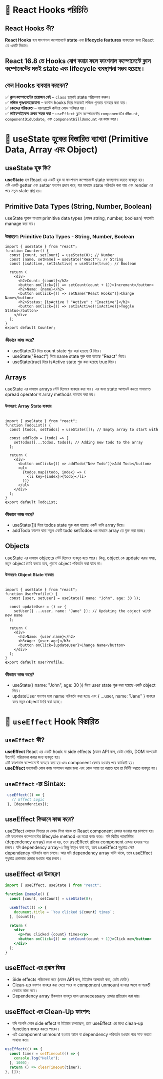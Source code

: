# 🔹 React Hooks পরিচিতি  

## React Hooks কী?  
**React Hooks** হল ফাংশনাল কম্পোনেন্টে **state** এবং **lifecycle features** ব্যবহারের জন্য React এর একটি ফিচার।  
## React 16.8 তে **Hooks** যোগ করার ফলে ফাংশনাল কম্পোনেন্টে ক্লাস কম্পোনেন্টের মতই state এবং lifecycle ব্যবস্থাপনা সম্ভব হয়েছে।  

## কেন Hooks ব্যবহার করবেন?  
✅ **ক্লাস কম্পোনেন্টের প্রয়োজন নেই** – `class` ছাড়াই state পরিচালনা করুন।  
✅ **লজিক পুনঃব্যবহারযোগ্য** – কাস্টম hooks দিয়ে সহজেই লজিক পুনরায় ব্যবহার করা যায়।  
✅ **কোডের পরিষ্কারতা** – বয়লারপ্লেট কমিয়ে কোড পরিষ্কার হয়।  
✅ **লাইফসাইকেল মেথড সহজ করা** – `useEffect` ক্লাস কম্পোনেন্টের `componentDidMount`, `componentDidUpdate`, এবং `componentWillUnmount` এর কাজ করে।  


# 🔹 useState হুকের বিস্তারিত ব্যাখ্যা (Primitive Data, Array এবং Object)  

## useState হুক কি?  
**useState** হল React এর একটি হুক যা ফাংশনাল কম্পোনেন্টে state ব্যবস্থাপনা করতে ব্যবহৃত হয়।  
এটি একটি getter এবং setter ফাংশন প্রদান করে, যার মাধ্যমে state পরিবর্তন করা যায় এবং render এর পরে নতুন state প্রাপ্ত হয়।

## Primitive Data Types (String, Number, Boolean)  
useState হুকের মাধ্যমে primitive data types (যেমন string, number, boolean) সহজেই manage করা যায়।  

### উদাহরণ: Primitive Data Types - String, Number, Boolean  
```tsx
import { useState } from "react";  
function Counter() {  
  const [count, setCount] = useState(0); // Number  
  const [name, setName] = useState("React"); // String  
  const [isActive, setIsActive] = useState(true); // Boolean  
 
  return (  
    <div>  
      <h2>Count: {count}</h2>  
      <button onClick={() => setCount(count + 1)}>Increment</button>  
      <h2>Name: {name}</h2>  
      <button onClick={() => setName("React Hooks")}>Change Name</button>  
      <h2>Status: {isActive ? "Active" : "Inactive"}</h2>  
      <button onClick={() => setIsActive(!isActive)}>Toggle Status</button>  
    </div>  
  );  
}  
export default Counter;  
```
### কীভাবে কাজ করে?
- useState(0) দিয়ে count state শুরু করা হয়েছে 0 দিয়ে।
- useState("React") দিয়ে name state শুরু করা হয়েছে "React" দিয়ে।
- useState(true) দিয়ে isActive state শুরু করা হয়েছে true দিয়ে।
## Arrays
useState এর মাধ্যমে arrays স্টেট হিসেবে ব্যবহার করা যায়। এর জন্য state আপডেট করতে সাধারণত spread operator বা array methods ব্যবহার করা হয়।
#### উদাহরণ: Array State ব্যবহার
```tsx

import { useState } from "react";  
function TodoList() {  
  const [todos, setTodos] = useState([]); // Empty array to start with  
 
  const addTodo = (todo) => {  
    setTodos([...todos, todo]); // Adding new todo to the array  
  };  
 
  return (  
    <div>  
      <button onClick={() => addTodo("New Todo")}>Add Todo</button>  
      <ul>  
        {todos.map((todo, index) => (  
          <li key={index}>{todo}</li>  
        ))}  
      </ul>  
    </div>  
  );  
}  
export default TodoList; 
``` 
### কীভাবে কাজ করে?
- useState([]) দিয়ে todos state শুরু করা হয়েছে একটি খালি array দিয়ে।
- addTodo ফাংশন দ্বারা নতুন একটি todo setTodos এর মাধ্যমে array তে যুক্ত করা হচ্ছে।

## Objects
useState এর মাধ্যমে objects স্টেট হিসেবে ব্যবহৃত হতে পারে। কিন্তু, object কে update করার সময়, নতুন object তৈরি করতে হবে, পুরনো object পরিবর্তন করা যাবে না।
#### উদাহরণ: Object State ব্যবহার
```tsx

import { useState } from "react";  
function UserProfile() {  
  const [user, setUser] = useState({ name: "John", age: 30 });  
 
  const updateUser = () => {  
    setUser({ ...user, name: "Jane" }); // Updating the object with new name  
  };  
 
  return (  
    <div>  
      <h2>Name: {user.name}</h2>  
      <h3>Age: {user.age}</h3>  
      <button onClick={updateUser}>Change Name</button>  
    </div>  
  );  
}  
export default UserProfile;  
```
### কীভাবে কাজ করে?
- useState({ name: "John", age: 30 }) দিয়ে user state শুরু করা হয়েছে একটি object দিয়ে।
- updateUser ফাংশন দ্বারা name পরিবর্তন করা হচ্ছে এবং { ...user, name: "Jane" } ব্যবহার করে নতুন object তৈরি করা হচ্ছে।



# 🔹 `useEffect` Hook বিস্তারিত   

## `useEffect` কী?   
 **useEffect** React এর একটি hook যা side effects (যেমন API কল, ডেটা ফেচিং, DOM আপডেট ইত্যাদি) পরিচালনা করার জন্য ব্যবহৃত হয়।   
 এটি ফাংশনাল কম্পোনেন্টে ব্যবহার করা হয় এবং component রেন্ডার হওয়ার পরে কার্যকরী হয়।   
 **useEffect** ফাংশনটি কোন কাজ সম্পাদন করার জন্য এবং কোন সময় তা করতে হবে তা নির্দিষ্ট করতে ব্যবহৃত হয়। 

## `useEffect` এর Sintax: 
```js
 useEffect(() => {   
   // Effect Logic   
 }, [dependencies]);   
 ```
## useEffect কিভাবে কাজ করে?
useEffect কোডের ভিতরে যে কোড লিখা থাকে তা React component রেন্ডার হওয়ার পর চালানো হয়।
এটি ফাংশনাল কম্পোনেন্টের lifecycle method এর মতো কাজ করে।
যদি দ্বিতীয় প্যারামিটার (dependency array) দেয়া না হয়, তবে useEffect প্রতিবার component রেন্ডার হওয়ার পরে চলবে।
যদি dependency array-এ কিছু উল্লেখ করা হয়, তবে useEffect শুধুমাত্র সেই dependency পরিবর্তন হলে চলবে।
আর যদি dependency array খালি থাকে, তবে useEffect শুধুমাত্র প্রথমবার রেন্ডার হওয়ার পরে চলবে।

## useEffect এর উদাহরণ
```jsx
import { useEffect, useState } from "react";  

function Example() {  
  const [count, setCount] = useState(0);  

  useEffect(() => {  
    document.title = `You clicked ${count} times`;  
  }, [count]);  

  return (  
    <div>  
      <p>You clicked {count} times</p>  
      <button onClick={() => setCount(count + 1)}>Click me</button>  
    </div>  
  );  
}  
```
## useEffect এর প্রধান বিষয়
- Side effects পরিচালনা করে (যেমন API কল, টাইটেল আপডেট করা, ডেটা ফেচিং)
- Clean-up ফাংশন ব্যবহার করা যেতে পারে যা component unmount হওয়ার আগে বা পরবর্তী রেন্ডারে কাজ করে।
- Dependency array ঠিকভাবে ব্যবহৃত হলে unnecessary রেন্ডার প্রতিরোধ করা যায়।

## useEffect এর Clean-Up ফাংশন:
- যদি আপনি কোন side effect বা টাইমার চালাচ্ছেন, তবে useEffect এর মধ্যে clean-up function ব্যবহার করতে পারেন।
- এটি component unmount হওয়ার আগে বা dependency পরিবর্তন হওয়ার পরে সাফ করতে সাহায্য করে।
```jsx
useEffect(() => {  
  const timer = setTimeout(() => {  
    console.log("Hello");  
  }, 1000);  
  return () => clearTimeout(timer);  
}, []);  
```

